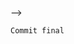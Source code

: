 <!--* AULA 2 -  CRIANDO REPOSITORIO -->
<!--! Nome do repositorio:  nodets-canil 
 - Criamos o readme para deixar os guias para uso do projeto
 - Criamos o gitignore usando template do node 
    - Bloqueia a inserção da pasta node_modules
    - e evita o uso das variáveis de ambiente.
- link do repositorio: https://github.com/KelltonHamaia/nodets-canil
- Clonado o repositório na pasta 02-projeto-canil
-->

<!--! iniciando o typescript e node no projeto
 comandos em ordem:
 1 - npm init -y -> Inicia o node
 2 - tsc --init -> cria arquivo de configuração do typescript
    - target deve ser ECS6
    - rootdir deve ser "./src"
    - outdir deve ser "./dist"
    - moduleResolution deve ser "node" -> ts vai saber que estamos mexendo com node
-->

<!--* Instalando as dependências do projeto: 
instalando as dependências na ordem: 
- npm install express 
- npm install mustache-express 
- npm install dotenv 
    - pode resumir em uma linha só:
    - npm install express mustache-express dotenv
-->

<!-- -> Instalando as dependências de desenvolvimentos - os TYPES:
instalando as dependências de desenvolvimentos na ordem: 
- npm install --save-dev @types/express @types/mustache-express @types/node
-->

<!-- _ Criando a pasta SRC  e criando o arquivo de servidor:
- Dentro, teremos o arquivo [server.ts]   
-->

<!--! LÊ AQUI MULA >:[ No arquivo package.json, criar o atalho do nodemon:

<!-- -> nodemon -e ts,json,mustache src/server.ts 
    NAO PODE TER ESPAÇO ENTRE AS VIRGULAS
-->
-->

<!--?--------------------------------------------------------------------------->

<!--* AULA 3 -->
<!--! CRIANDO O SERVIDOR COM O EXPRESS:
- importar express, dotenv, mustache e path.
    - express pra iniciar o server
    - dotenv pra variavel de ambiente
    - mustache pra template engine        
    - path para pasta publica
-->
    
<!--* Criar servidor e habilitar variavel de ambiente
- Executar o dotenv.config() -> habilita o uso do arquivo dotenv
- executar o express() -> Cria o server
 -->
     
<!--* - configurar o template engine:
    - server.set('view engine', 'mustache'); -> define que a view será do mustache
    - server.set('views', path.join(__dirname, 'views')); -> define a pasta views
    - server.engine('mustache', mustache()); -> define a engine como mustache
-->

<!-- -> Definindo a pasta public 
- Fora de src, na raiz, criar  pasta [public]
- server.use( express.static( path.join(__dirname, '../public/') ));
    - Comando acima define uma pasta com arquivos estaticos (css, img);

-->

<!-- _ Criando pasta auxiliar para o HTML
    - nome da pasta: _html
    - jogar os arquivos HTML baixados na aula 1 nessa pasta
    - Pegar a pasta images e css e jogar na pasta PUBLIC
-->

<!--?--------------------------------------------------------------------------->

<!--* Aula 4 -  CRIANDO AS ROTAS E OS CONTROLLERS -->

<!-- ! Criação das rotas:
-> Criação da pasta routes na pasta [src]
-> Dentro da pasta routes, criar o arquvo index.ts, que terá as rotas 
-->

<!-- * No arquivo index.ts
-> importar e iniciar o Router.
-> Exportar a rota como default  

-->

<!-- ! Configurando as rotas  
-> Primeiro a rota home ou index- > '/'
-->

<!-- * No arquivo do servidor:
-> Importar as rotas e usar as rotas
_ import mainRoutes from './routes/index';
_ server.use(mainRoutes);

! Criar a rota de erro 404: 

-->

<!-- -> IMPORTANTE: CRIAÇÃO DOS CONTROLLERS 
* Na posta SRC, criar a pasta CONTROLLERS.
* Na posta SRC, criar a pasta MODELS.

-> Teremos 4 rotas para visualização e 1 para a busca do input
-> Teremos apenas 2 controllers:
    ! 1 Para todas as 4 páginas: todos, cachorros, gatos e peixes, pois são a mesma página -> pageController
    * 1 Para a busca do input -> searchController
-->

<!-- -> Criação da ESTRUTURA DOS CONTROLLERS 

-> Criando para que possamos usar os controllers na index.ts
-> No controller estão as funções que serão utilizadas nas rotas!
* Criando a rota da home e armazenando na variavel 'home', que será exportada e depois utilizada no index. 

! Importar o controllers pageController e searchController no arquivo de rotas para ser utilizado no index.

-->

<!-- -> CRIAÇÃO DAS ROTAS   
-> Nos controllers, criamos as rotas 
-> NO ARQUIVO INDEX.TS, definimos a url das rotas e falamos qual função do controller será utilizada.

-->

<!--?--------------------------------------------------------------------------->

<!-- * Aula 5 -  SEPARANDO AS VIEWS -->
<!-- ! Vamos subir algumas da alterações pro git:

1° - git add . -> Deixando todo mundo pronto pra dar commit
2º - git commit -am "base criada ->" Dar o commit
3° - git push  -> Envia pro repositorio remoto (github)

-->

<!-- * Separando as views do HTML  
-> na pasta views, criar:

* pasta PAGES -> Referente as páginas que teremos 
! pasta PARTIAL -> Referente aos includes (header, footer, menu)

-->

<!-- -> Na pasta PARTIALS
! Criar o arquivo header.mustache e footer.mustache
-->

<!-- -> PARTIALS: HEADER
* Header: pegar do html e jogar Desde o doctype até o final da nav.
* Adicionado / nos href's do header para que ele começe a partir da raiz do projeto;
* No action do formulario, adicionado a rota dele, /search
* Adicionado as rotas nos links das nav's referentes as suas rotas  
-->

<!-- -> PARTIALS: FOOTER
! Footer: Colorcar o footer do arquivo html e os fechamentos de body e html no arquivo footer.mustache

-->

<!-- ! NA PASTA PAGES:

* Criar a pagina page.mustache
* Como o site todo só tem uma página, vamos ter apenas uma view, 
! A própria home.
! Ela vai mudar de acordo com os dados enviados.

-->

<!-- _ No arquivo PAGES.MUSTACHE

* Colar o restante do arquivo html sem os head, menu e body.
_ INCLUIR OS PARTIALS
_{{>PARTALS/HEADER}} -> INCLUI O HEADER
_{{>PARTALS/FOOTER}} -> iNCLUI O FOOTER

-> Deixar apenas uma unica div de animal, pois vamos popular a tela usando as funções
-->

<!--?--------------------------------------------------------------------------->

<!-- -> Aula 6 -  Modificando  dados em cada página: 
-> Modificar o fundo e o texto do banner (h2)
-> Modificar o animal pra adoção

* Na pageController: 
* Na hora do envio pra rota, enviar um objeto com:
_ title: Titulo da pagina  e background será o banne referente a pagina (allanimals = home)

-> Este objeto servirá para deixar as páginas com informações dinamicas.
* Se o objeto for enviado, então usar a informação de banner na section
* ou ela não vai aparecer.
-> Onde for trocar as informações, passar o nome do objeto e a chave.

! Fazer isso para todas as funções em controller, 
! trocando as informações do objeto pela respectiva informação da função.
_ gatos => usar informações de gato: title: "gato", background: "banner_cat.jpg"
-->

<!--?--------------------------------------------------------------------------->

<!-- * Aula 7 -  Ativando o menu : primeira forma - Enviando um objeto na controller
! Criar um objeto chamado menu e envia-lo.
! Dentro do objeto, teremos booleans: all, dogs, cats, fishes
! Cada um dos <li> terão uma verificação dentro do class="" referente ao seu tipo do menu.
_  <li class=" {{#menu.all}} active {{/menu.all}}"><a href="/">Todos</a></li>
_ Se menu.all for verdadeiro, aplicar classe ativa em "todos"
-> depois, pra dogs, cats, fishes
-->

<!-- !Essa aqui é melhor -->
<!-- -> Aula 7 -  Ativando o menu : segunda forma - Enviando um objeto na controller
! Vamos criar uma função que vai gerar os objetos de menu:
* Ao invés de ficaar repetindo o mesmo objeto várias vezes no código
-> Vamos usar uma função que cria esse objeto.
-> Essa função se chama HELPER -> CRIAR UMA PASTA HELPER
-> A pasta helper possui funções auxiliares

* Criar um arquivo chamado 'createMenuObject.ts' - Esse arquivo exporta a função createMenuObject.
* Lá terá a função que retorna o objeto.
-> Essa função recebe como parametro um menu ativo.
-> Esse menu é fixo, logo, podemos tipar ele.
-> Criaremos o nosso proprio tipo, onde ele pode ser: 
_ '', all, dogs, cats, fishes -> por padrão, todos são false.
-> Usamos um if para ver se o que foi recebido na função bate com alguma chave do objeto.
-> Se sim, pegamos o objeto e usando colchetes, acessamos a chave relativa ao que foi recebido na função e mudamos seu valor para true.
->  Por fim retornamos o objeto.

-> Com a função criada, basta importar o arquivo da função e usa-lo.
-->

<!--?--------------------------------------------------------------------------->

<!-- * Aula 8 - Criando o MODEL PET - Parte 1 
-> Teremos um unico model que controlará os os pets -> cobre cachorro, gato, peixe.

-> Na pasta models: Criar um arquivo chamado pet.ts
! Normalmente colocam o nome da model em pascal case,
! Mas não faz diferença, é gosto pessoal.

-> O model será um objeto que tem funções que realizam ações com o pet. 
    * -> Pegar todos os pets -> Todo mundo, tela inicial
    * -> Filtrar os pets pelo tipo (cachorro, gato)
    * -> Filtrar os pets pelo nome da raça

-> Criar e exportar um objeto chamado Pet    
! Como não "sabemos" usar banco de dados aqui, vamos simular a recuperação de dados de um DB,
! Através de um array de objetos, onde nele, terá os pets.
-> O nome do array será DATA.

! Por estarmos trabalhando com dados, devemos TIPAR eles para não dar problema.
! O tipe será "Pet" e vai ser um objeto, onde teremos o nome da chave, e no valor, os tipos aceitos.

* Logo, o objeto que estamos exportando deve ter seu tipo definido como um array de Pet.

 ! PRIMEIRA FUNÇÃO - PEGAR TODOS OS PETS:  
 -> getAll -> retorna todos os pets, ou seja, o array DATA. Pode tipar o retorno da função para Pet também
 
-->

<!--?--------------------------------------------------------------------------->


<!-- -> Aula 9 - Criando o MODEL PET - Parte 2 
* Criar uma função para filtrar o pet pelo TIPO [cachorro, gato, peixe]
! Essa função só aceita 3 parâmetros: dog, cat, fish -> então devemos DAR OS TYPES 
* Poderiamos colocar que o parametro seria: getFromType: (type: 'dog' | 'cat' | 'fish'),
! Mas repetir o codigo pode ser desgastante, vamos apenas criar um novo type para esse parametro e usá-lo.
_ O nome do type será PetType -> E o retorno será do type Pet, pois retornará um array de Pet.
-> Essa função vai rodar um FILTER, onde veremos se o item.type for igual o type passado no parametro da funçao
-> Se sim, retorne true, ouseja, retorne esse item para o array, se não, retorne falso.

* Criar uma função para filtrar o pet pelo NOME.
! Essa função aceita qualquer parametro que seja do type STRING.
-> Atenção: data.filter.indexOf(name) => retorna o indice de um caractere ou strings em uma palavra.
-> Se ele encontra o indice, então sempre será maior ou igual a zero.
-> Se o indice for -1, ele não existe, ou seja, a consulta não retorna nada.
-> IMPORTANTE AQUI -> indexOf é case sensitive, então por isso tem o toLowerCase na função,
_ Se no banco o nome era 'Batata' e eu procuro por 'b', apesar de ter a letra b, ele retorna -1
_ Pois os cases são diferentes.
-->

<!--?--------------------------------------------------------------------------->

<!-- ! Aula 10 - Listando os pets no controller 
-> Usaremos a model dentro da pageController -> Importar.
* Na rota de cada pet, antes de renderizar a página, vamos receber todos os dados dos animais.
-> O recebimento se dá pela chamada das funções Pet.getFromType('dog' ou 'cat' ou 'fish')
-> ou para pegar todos pet.getAllPets();
* Salvar o retorno das funções na variavel LIST e a envia na rota, junto dos outros objetos.
-> Agora temos acesso aos itens da lista, então poderemos renderizá-los na pagina.   
_ Para usar, abrir e fechar bloco de if {{#lista}} conteudo {{/lista}}
_ E para usar os valores do objeto, apenas dizemos o nome da chave, sem o objeto em si. 

! Agora falta apenas replicar 
-->

<!--?--------------------------------------------------------------------------->

<!-- _ Aula 11 - Fazendo a busca e o 404 
-> Faremos a busca [rota de pesquisa funcionar]
-> Faremos a pagina 404 [rota de página não encontrada!]

* no searchController: 
* Vamos importar o Pet do model de PET, onde tem as funções e dados.
* Vamos importar o createMenuObject da helper 'createMenuObject'.
-> Ele não possui banner, vamos reaproveitar o arquivo page.mustache.
-> Ele nem mostra o banner pois não vamos enviar o objeto 'banner' na rota.

-> No objeto enviado, mandaremos o menu createMenuObject('') vazio
-> Como o search vai jogar na url uma query,
-> podemos pegar o que o usuario pesquisar e salvar numa variável.

* A PARTIR DO QUE O USUARIO DIGITAR, PODEMOS MONTAR NOSSA LISTA.
! Usando a funcao pet.getFromName() e como parametro, passamos o que o usuario estava pesquisando. 
* Salvamos o resultado da funcao na variavel list e enviamos no objeto da rota
-> Com isso, conseguimos montar o layout.
_ Mas e se ele fizer uma pesquisa que não retorna nada?
! Criamos um else no mustache {{^list}} codigo_a_ser_renderizado {{/list}}
! E dentro dele, criamos um codigo que será renderizado caso tal informação não exista.


_ Quando uma busca é feita por input search, normalmente o texto se mantem na box do input.
_ Para que isso aconteca, vamos pegar o que foi pesquisado (variavel QUERY) e reenviar no objeto da rota
* Por fim, vamos passar o valor para dentro do "VALUE" do input no header.mustache
_Nele não precisa de um if else, só o fato de ter {{#list}} já faz a verificação simples

-> :::::::::::::::::::::::::::::::::::::::::::::::::::::::::::::::::::::::::::::::::::::::::::::::

-> Criando a página 404.mustache
-> Não poderá ser reaproveitada a page.mustache.
* Criar uma pagina nova: 404.mustache
_ Essa página vamos apenas copiar o conteudo de page.mustache, porem vamos remover:
! remover banner
! Esvaziar a div container list, referente aos locais onde apareciam os cards dos pets
! Modificamos o texto da div container no-list para "página não encontrada"

-->

<!-- -> Aula 11 - extra - redirecionamento caso input search esteja vazio
-> No searchController, pegamos atraves de req.query.q o valor enviado do input.

! então, podemos fazer uma verificação, sendo ela:
_ Se não houver valor algum na variavel que armazena o valor de query, ou seja
_ if(!query) {
->    res.redirect('/');    
->    return;  
_}
* redirecione o usuario para a pagina home
* o return serve para parar a execução da função ou vai dar o erro: 
_ "Error [ERR_HTTP_HEADERS_SENT]: Cannot set headers after they are sent to the client"
-->

`Commit final`

<!-- ! Aula 12 - Colocando o projeto no ar: Parte 1 {{#313536}}
_ IMPORTANTE _
! Como nosso projeto foi feito em TYPESCRIPT, ra colocar no ar, é necessario converter ele pra JAVASCRIPT 
* Para isso, vamos no arquivo de configuração do typescript: 
-> rootDir -> A pasta src, Onde foi criado o projeto
-> outDir -> A pasta dist, Onde ficará o projeto convertido pra javascript

-> Faremos o deploy na RAILWAY, mas primeiro vamos configurar o projeto.
_ Acessar o package.json e nele alterar algumas coisas:
_ Criar um objeto após index.js chamado engines.
    -> Criar a chave node e passar a versão do node utilizada (abrir terminal e ver através do node -v)
    -> foi usado o node 18.12.1, mas pode sibstituir por 18.x que funciona

-> Criar um arquivo chamado Procfile sem extensão nem nada.
_ nele especificamos configurações de como rodar o projeto.
* Dizemos que o peojeto é pra web e o comando será npm start
    ! web: npm start
    * Para isso criar o script de start
    * Nesse script rodamos node dist/server.js
    * dist pois é o projeto já compilado pra js

_ Criar outro script chamado "postinstall" no package.json
_ Para isso, instalar uma lib chamada copyfiles como dev-dependencies
_ Ela será necessaria para copiar a pasta views para a pasta dist
    ! "postinstall": " tsc && copyfiles -u 1 /src/**/*.mustache dist/  
    * tsc transpila o typescript para javascript.
    * copyfiles ... copia todos os arquivos de src que for .mustache
    ! E os colocam na pasta dist
-->

<!-- -> Aula 13 -  Colocando o projeto no ar: FINAL
    

-->


<!-- !IMPORTANTE!

-> usa o Railway que é gratuito e até mais fácil de usar, façam todos os passos da aula 01 , com adição do install do typescript que ele tinha esquecido e lembrou nessa aula, já comita e dê o push pro github.
-> Depois você cria a conta no Railway(não precisa de toda essa verificação chata do Heroku), vincula sua conta com o github, vai em new project -> deploy from github repo -> deploy now, e seja feliz
 -->